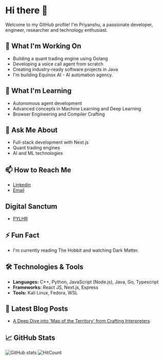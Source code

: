 # Hi there 👋

Welcome to my GitHub profile! I'm Priyanshu, a passionate developer, engineer, researcher and technology enthusiast.

## 🔭 What I'm Working On

- Building a quant trading engine using Golang
- Developing a voice call agent from scratch
- Creating industry-ready software projects in Java
- I'm building Equinox AI - AI automation agency.

## 🌱 What I'm Learning

- Autonomous agent development
- Advanced concepts in Machine Learning and Deep Learning
- Browser Engineering and Compiler Crafting

## 💬 Ask Me About

- Full-stack development with Next.js
- Quant trading engines
- AI and ML technologies

## 📫 How to Reach Me

- [Linkedin](https://www.linkedin.com/in/pylhr)
- [Email](mailto:priyanshulohar1@.com)

## Digital Sanctum
- [PYLHR](https://pylhr.vercel.app)

## ⚡ Fun Fact

- I'm currently reading The Hobbit and watching Dark Matter.

## 🛠 Technologies & Tools

- **Languages:** C++, Python, JavaScript (Node.js), Java, Go, Typescript
- **Frameworks:** React JS, Next.js, Express
- **Tools:** Kali Linux, Fedora, WSL

## 📝 Latest Blog Posts

<!-- BLOG-POST-LIST:START -->
- [A Deep Dive into 'Map of the Territory' from Crafting Interpreters](https://www.linkedin.com/pulse/exploring-foundations-deep-dive-map-territory-from-crafting-lohar-ntj6c)
<!-- BLOG-POST-LIST:END -->

## 📈 GitHub Stats

![GitHub stats](https://github-readme-stats.vercel.app/api?username=pylhr&show_icons=true&theme=radical)
![HitCount](https://visitor-badge.laobi.icu/badge?page_id=pylhr/pylhr.svg)

